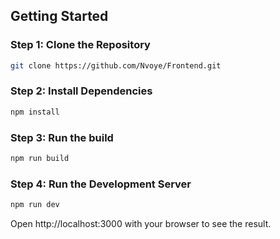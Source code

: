 ## Getting Started

### Step 1: Clone the Repository

```bash
git clone https://github.com/Nvoye/Frontend.git
```

### Step 2: Install Dependencies

```bash
npm install
```

### Step 3: Run the build

```bash
npm run build
```

### Step 4: Run the Development Server

```bash
npm run dev
```

Open http://localhost:3000 with your browser to see the result.

